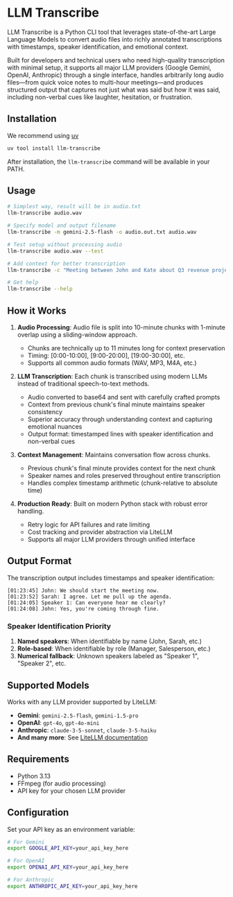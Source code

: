 # LLM Transcribe

LLM Transcribe is a Python CLI tool that leverages state-of-the-art Large Language Models
to convert audio files into richly annotated transcriptions with timestamps,
speaker identification, and emotional context.

Built for developers and technical users who need high-quality transcription with minimal setup,
it supports all major LLM providers (Google Gemini, OpenAI, Anthropic) through a single interface,
handles arbitrarily long audio files—from quick voice notes to multi-hour meetings—and
produces structured output that captures not just what was said but how it was said,
including non-verbal cues like laughter, hesitation, or frustration.

## Installation

We recommend using [uv](https://docs.astral.sh/uv/)
```sh
uv tool install llm-transcribe
```

After installation, the `llm-transcribe` command will be available in your PATH.

## Usage

```sh
# Simplest way, result will be in audio.txt
llm-transcribe audio.wav

# Specify model and output filename
llm-transcribe -m gemini-2.5-flash -o audio.out.txt audio.wav

# Test setup without processing audio
llm-transcribe audio.wav --test

# Add context for better transcription
llm-transcribe -c "Meeting between John and Kate about Q3 revenue projections" audio.wav

# Get help
llm-transcribe --help
```

## How it Works

1. **Audio Processing**: Audio file is split into 10-minute chunks with 1-minute overlap using a sliding-window approach.
   - Chunks are technically up to 11 minutes long for context preservation
   - Timing: [0:00-10:00], [9:00-20:00], [19:00-30:00], etc.
   - Supports all common audio formats (WAV, MP3, M4A, etc.)

2. **LLM Transcription**: Each chunk is transcribed using modern LLMs instead of traditional speech-to-text methods.
   - Audio converted to base64 and sent with carefully crafted prompts
   - Context from previous chunk's final minute maintains speaker consistency
   - Superior accuracy through understanding context and capturing emotional nuances
   - Output format: timestamped lines with speaker identification and non-verbal cues

3. **Context Management**: Maintains conversation flow across chunks.
   - Previous chunk's final minute provides context for the next chunk
   - Speaker names and roles preserved throughout entire transcription
   - Handles complex timestamp arithmetic (chunk-relative to absolute time)

4. **Production Ready**: Built on modern Python stack with robust error handling.
   - Retry logic for API failures and rate limiting
   - Cost tracking and provider abstraction via LiteLLM
   - Supports all major LLM providers through unified interface

## Output Format

The transcription output includes timestamps and speaker identification:

```
[01:23:45] John: We should start the meeting now.
[01:23:52] Sarah: I agree. Let me pull up the agenda.
[01:24:05] Speaker 1: Can everyone hear me clearly?
[01:24:08] John: Yes, you're coming through fine.
```

### Speaker Identification Priority

1. **Named speakers**: When identifiable by name (John, Sarah, etc.)
2. **Role-based**: When identifiable by role (Manager, Salesperson, etc.)
3. **Numerical fallback**: Unknown speakers labeled as "Speaker 1", "Speaker 2", etc.

## Supported Models

Works with any LLM provider supported by LiteLLM:
- **Gemini**: `gemini-2.5-flash`, `gemini-1.5-pro`
- **OpenAI**: `gpt-4o`, `gpt-4o-mini`
- **Anthropic**: `claude-3-5-sonnet`, `claude-3-5-haiku`
- **And many more**: See [LiteLLM documentation](https://docs.litellm.ai/docs/providers)

## Requirements

- Python 3.13
- FFmpeg (for audio processing)
- API key for your chosen LLM provider

## Configuration

Set your API key as an environment variable:

```sh
# For Gemini
export GOOGLE_API_KEY=your_api_key_here

# For OpenAI
export OPENAI_API_KEY=your_api_key_here

# For Anthropic
export ANTHROPIC_API_KEY=your_api_key_here
```
